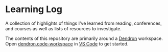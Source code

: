 # Learning Log
A collection of highlights of things I've learned from reading, conferences, and courses as well as lists of resources to investigate.

The contents of this repository are primarily around a [Dendron](https://wiki.dendron.so/) workspace. Open [dendron.code-workspace](/vault/dendron.code-workspace) in [VS Code](https://code.visualstudio.com/) to get started.
